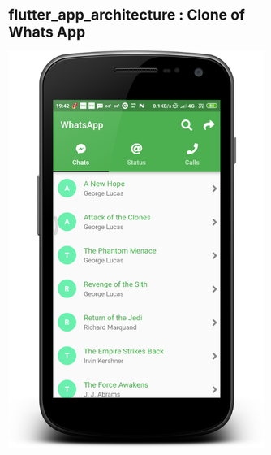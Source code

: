 # flutter_app_architecture : Clone of Whats App


<img src="https://github.com/rohit-anvekar/flutter_app_architecture/blob/master/screenshot/whatsapp-clone-demo.png"/>
